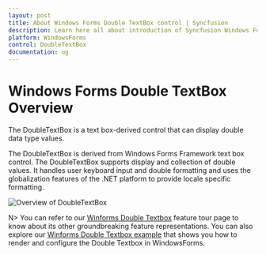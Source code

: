 ```yaml
---
layout: post
title: About Windows Forms Double TextBox control | Syncfusion
description: Learn here all about introduction of Syncfusion Windows Forms Double TextBox control, its elements, and more details.
platform: WindowsForms
control: DoubleTextBox
documentation: ug
---
```

# Windows Forms Double TextBox Overview

The DoubleTextBox is a text box-derived control that can display double data type values.

The DoubleTextBox is derived from Windows Forms Framework text box control. The DoubleTextBox supports display and collection of double values. It handles user keyboard input and double formatting and uses the globalization features of the .NET platform to provide locale specific formatting.


![Overview of DoubleTextBox](DoubleTextBox-images/DoubleTextBox_img1.png)

N> You can refer to our [Winforms Double Textbox](https://www.syncfusion.com/winforms-ui-controls/doubletextbox) feature tour page to know about its other groundbreaking feature representations. You can also explore our [Winforms Double Textbox example](https://github.com/syncfusion/winforms-demos) that shows you how to render and configure the Double Textbox in WindowsForms.